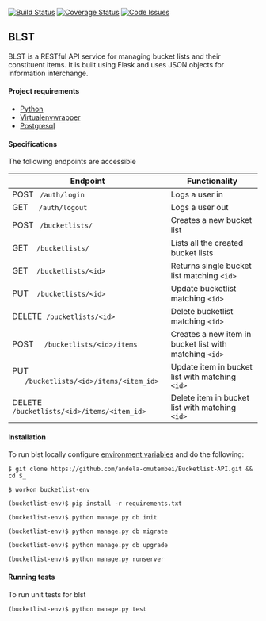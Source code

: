 [![Build Status](https://travis-ci.org/andela-cmutembei/Bucketlist-API.svg)](https://travis-ci.org/andela-cmutembei/Bucketlist-API)
[![Coverage Status](https://coveralls.io/repos/andela-cmutembei/Bucketlist-API/badge.svg?branch=develop)](https://coveralls.io/github/andela-cmutembei/Bucketlist-API?branch=develop)
[![Code Issues](https://www.quantifiedcode.com/api/v1/project/ca76a139cf6b45be9eebc1f09296a622/snapshot/origin:develop:HEAD/badge.svg)](https://www.quantifiedcode.com/app/project/ca76a139cf6b45be9eebc1f09296a622)

## BLST
BLST is a RESTful API service for managing bucket lists and their constituent items. It is built using Flask and uses JSON objects for information interchange.

#### Project requirements
- [Python](https://www.python.org/downloads/)
- [Virtualenvwrapper](https://virtualenvwrapper.readthedocs.org/en/latest/install.html)
- [Postgresql](http://www.postgresql.org/download/)

#### Specifications
The following endpoints are accessible

| Endpoint  | Functionality  |
| --- | --- |
| POST &nbsp;&nbsp;`/auth/login`  |  Logs a user in |
| GET &nbsp;&nbsp;&nbsp;&nbsp;`/auth/logout`  |  Logs a user out |
| POST &nbsp;&nbsp;`/bucketlists/` |  Creates a new bucket list |
| GET &nbsp;&nbsp;&nbsp;`/bucketlists/`  |  Lists all the created bucket lists |
| GET &nbsp;&nbsp;&nbsp;`/bucketlists/<id>`  |  Returns single bucket list matching `<id>`|
| PUT &nbsp;&nbsp;&nbsp;`/bucketlists/<id>`  |  Update bucketlist matching `<id>` |
| DELETE &nbsp;`/bucketlists/<id>`  |  Delete bucketlist matching `<id>` |
| POST &nbsp;&nbsp;&nbsp;&nbsp;`/bucketlists/<id>/items` |  Creates a new item in bucket list with matching `<id>` |
| PUT &nbsp;&nbsp;&nbsp;&nbsp;&nbsp;&nbsp;`/bucketlists/<id>/items/<item_id>` |  Update item in bucket list with matching `<id>` |
| DELETE `/bucketlists/<id>/items/<item_id>` |  Delete item in bucket list with matching `<id>` |
#### Installation
To run blst locally configure [environment variables](https://github.com/andela-cmutembei/Bucketlist-API/wiki) and do the following:
```shell
$ git clone https://github.com/andela-cmutembei/Bucketlist-API.git && cd $_

$ workon bucketlist-env

(bucketlist-env)$ pip install -r requirements.txt

(bucketlist-env)$ python manage.py db init

(bucketlist-env)$ python manage.py db migrate

(bucketlist-env)$ python manage.py db upgrade

(bucketlist-env)$ python manage.py runserver
```

#### Running tests
To run unit tests for blst
```shell
(bucketlist-env)$ python manage.py test
```
